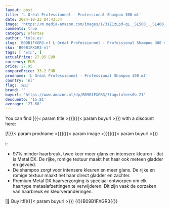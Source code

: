 ```yaml
---
layout: post
title: 'L Oréal Professionnel - Professional Shampoo 300 ml'
date: 2024-10-23 04:43:34
image: 'https://m.media-amazon.com/images/I/31Z1zLpd-qL._SL500_._SL400_.jpg'
comments: true
category: ofertas
author: 'tole.es'
slug: 'B09B1FXGR3-nl L Oréal Professionnel - Professional Shampoo 300 ml'
sku: 'B09B1FXGR3-nl'
tags: [ '🇳🇱', ]
actualPrice: 27.95 EUR
currency: EUR
price: 27.95
comparePrice: 33.2 EUR
prodname: 'L Oréal Professionnel - Professional Shampoo 300 ml'
country: 'nl'
flag: '🇳🇱'
brand: ''
buyurl: 'https://www.amazon.nl/dp/B09B1FXGR3/?tag=tolees0b-21'
descuento: '15.81'
average: '27.68'
---
```


You can find [{{< param title >}}]({{< param buyurl >}}) with a discount here:

[![{{< param prodname >}}]({{< param image >}})]({{< param buyurl >}})

ℹ️:

- 97% minder haarbreuk, twee keer meer glans en intensere kleuren - dat is Metal DX. De rijke, romige textuur maakt het haar ook meteen gladder en gevoed.
- De shampoo zorgt voor intensere kleuren en meer glans. De rijke en romige textuur maakt het haar direct gladder en zachter.
- Premium Metal DX haarverzorging is speciaal ontworpen om elk haartype metaalafzettingen te verwijderen. Dit zijn vaak de oorzaken van haarbreuk en kleurveranderingen.

[🛒 Buy it!!]({{< param buyurl >}})
{{<world>}}B09B1FXGR3{{</world>}}
